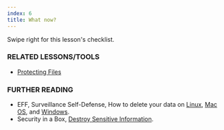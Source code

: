 ```yaml
---
index: 6
title: What now?
---
```

Swipe right for this lesson's checklist.

### RELATED LESSONS/TOOLS

*   [Protecting Files](umbrella://information/protecting-files)

### FURTHER READING

*   EFF, Surveillance Self-Defense, How to delete your data on [Linux](https://ssd.eff.org/en/module/how-delete-your-data-securely-linux), [Mac OS](https://ssd.eff.org/en/module/how-delete-your-data-securely-mac-os-x), and [Windows](https://ssd.eff.org/en/module/how-delete-your-data-securely-windows). 
*   Security in a Box, [Destroy Sensitive Information](https://securityinabox.org/en/guide/destroy-sensitive-information/).